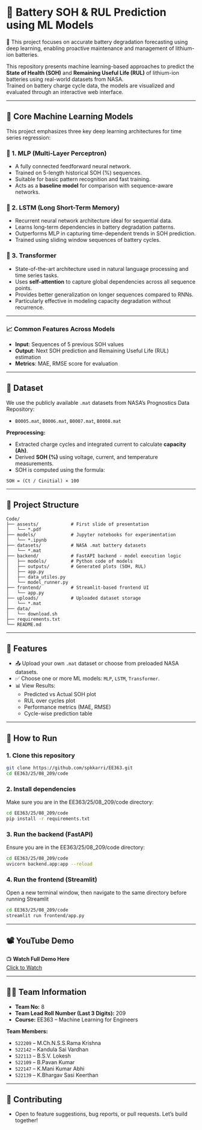 
# 🔋 Battery SOH & RUL Prediction using ML Models

🔬 This project focuses on accurate battery degradation forecasting using deep learning, enabling proactive maintenance and management of lithium-ion batteries.

This repository presents machine learning-based approaches to predict the **State of Health (SOH)** and **Remaining Useful Life (RUL)** of lithium-ion batteries using real-world datasets from NASA.  
Trained on battery charge cycle data, the models are visualized and evaluated through an interactive web interface.

---

## 🧠 Core Machine Learning Models

This project emphasizes three key deep learning architectures for time series regression:

### 🔸 1. MLP (Multi-Layer Perceptron)
- A fully connected feedforward neural network.
- Trained on 5-length historical SOH (%) sequences.
- Suitable for basic pattern recognition and fast training.
- Acts as a **baseline model** for comparison with sequence-aware networks.

### 🔸 2. LSTM (Long Short-Term Memory)
- Recurrent neural network architecture ideal for sequential data.
- Learns long-term dependencies in battery degradation patterns.
- Outperforms MLP in capturing time-dependent trends in SOH prediction.
- Trained using sliding window sequences of battery cycles.

### 🔸 3. Transformer
- State-of-the-art architecture used in natural language processing and time series tasks.
- Uses **self-attention** to capture global dependencies across all sequence points.
- Provides better generalization on longer sequences compared to RNNs.
- Particularly effective in modeling capacity degradation without recurrence.

---

### 📈 Common Features Across Models

- **Input**: Sequences of 5 previous SOH values  
- **Output**: Next SOH prediction and Remaining Useful Life (RUL) estimation  
- **Metrics**: MAE, RMSE score for evaluation  

---

## 📁 Dataset

We use the publicly available `.mat` datasets from NASA’s Prognostics Data Repository:

- `B0005.mat`, `B0006.mat`, `B0007.mat`, `B0008.mat`

**Preprocessing:**
- Extracted charge cycles and integrated current to calculate **capacity (Ah)**.
- Derived **SOH (%)** using voltage, current, and temperature measurements.
- SOH is computed using the formula:

```
SOH = (Ct / Cinitial) × 100
```

---

## 📂 Project Structure

```
Code/ 
├── assests/            # First slide of presentation
│   └── *.pdf
├── models/             # Jupyter notebooks for experimentation 
│   └── *.ipynb
├── datasets/           # NASA .mat battery datasets 
│   └── *.mat
├── backend/            # FastAPI backend - model execution logic 
│   ├── models/         # Python code of models
│   ├── outputs/        # Generated plots (SOH, RUL) 
│   ├── app.py
│   ├── data_utiles.py
│   └── model_runner.py
├── frontend/           # Streamlit-based frontend UI  
│   └── app.py
├── uploads/            # Uploaded dataset storage
│   └── *.mat
├── data/
│   └── download.sh
├── requirements.txt 
└── README.md
```

---

## 🚀 Features

- 📤 Upload your own `.mat` dataset or choose from preloaded NASA datasets.
- ✅ Choose one or more ML models: `MLP`, `LSTM`, `Transformer`.
- 📊 View Results:
  - Predicted vs Actual SOH plot
  - RUL over cycles plot
  - Performance metrics (MAE, RMSE)
  - Cycle-wise prediction table

---

## 🔧 How to Run

### 1. Clone this repository

```bash
git clone https://github.com/spkkarri/EE363.git
cd EE363/25/08_209/code

```

### 2. Install dependencies

Make sure you are in the EE363/25/08_209/code directory:

```bash
cd EE363/25/08_209/code
pip install -r requirements.txt
```

### 3. Run the backend (FastAPI)

Ensure you are in the EE363/25/08_209/code directory:

```bash
cd EE363/25/08_209/code
uvicorn backend.app:app --reload
```

### 4. Run the frontend (Streamlit)

Open a new terminal window, then navigate to the same directory before running Streamlit

```bash
cd EE363/25/08_209/code
streamlit run frontend/app.py
```

---

## 📽️ YouTube Demo

📺 **Watch Full Demo Here**  
[Click to Watch](https://drive.google.com/file/d/1gV1t9g6L1Xxtr0DJl_hXtuaqaMzAO1sM/view?usp=drive_link)

---

## 👨‍💻 Team Information

- **Team No:** 8  
- **Team Lead Roll Number (Last 3 Digits):** 209  
- **Course:** EE363 – Machine Learning for Engineers

**Team Members:**
- `522209` – M.Ch.N.S.S.Rama Krishna  
- `522142` – Kandula Sai Vardhan  
- `522113` – B.S.V. Lokesh  
- `522109` – B.Pavan Kumar  
- `522147` – K.Mani Kumar Abhi  
- `522139` – K.Bhargav Sasi Keerthan


---

## 🤝 Contributing
- Open to feature suggestions, bug reports, or pull requests. Let’s build together!
